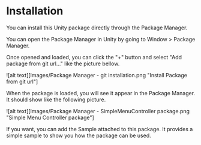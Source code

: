 # Installation

You can install this Unity package directly through the Package Manager.

You can open the Package Manager in Unity  by going to Window > Package Manager.

Once opened and loaded, you can click the "+" button and select "Add package from git url..." like the picture bellow.

![alt text][Images/Package Manager - git installation.png "Install Package from git url"]

When the package is loaded, you will see it appear in the Package Manager.
It should show like the following picture.

![alt text][Images/Package Manager - SimpleMenuController package.png "Simple Menu Controller package"]

If you want, you can add the Sample attached to this package.
It provides a simple sample to show you how the package can be used.